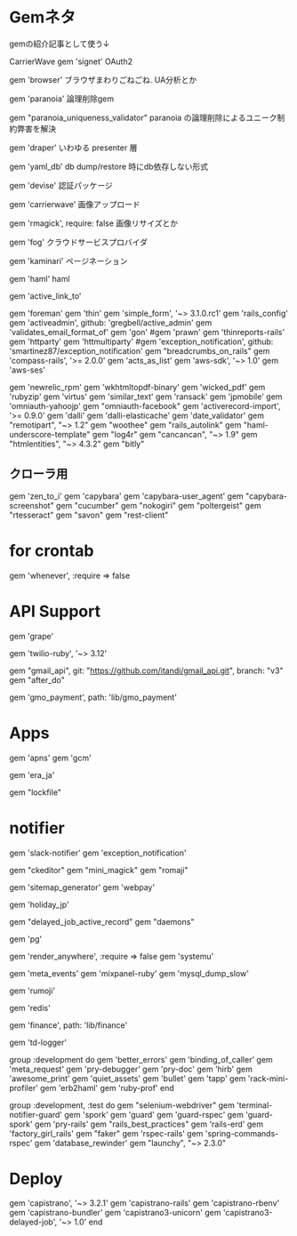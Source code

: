 # Gemネタ
gemの紹介記事として使う↓

CarrierWave
gem 'signet'
OAuth2

gem 'browser'
ブラウザまわりごねごね.
UA分析とか

gem 'paranoia'
論理削除gem

gem "paranoia_uniqueness_validator"
paranoia の論理削除によるユニーク制約弊害を解決

gem 'draper'
いわゆる presenter 層

gem 'yaml_db'
db dump/restore 時にdb依存しない形式

gem 'devise'
認証パッケージ

gem 'carrierwave'
画像アップロード

gem 'rmagick', require: false
画像リサイズとか

gem 'fog'
クラウドサービスプロバイダ

gem 'kaminari'
ページネーション

gem 'haml'
haml

gem 'active_link_to'

gem 'foreman'
gem 'thin'
gem 'simple_form', '~> 3.1.0.rc1'
gem 'rails_config'
gem 'activeadmin', github: 'gregbell/active_admin'
gem 'validates_email_format_of'
gem 'gon'
#gem 'prawn'
gem 'thinreports-rails'
gem 'httparty'
gem 'httmultiparty'
#gem 'exception_notification', github: 'smartinez87/exception_notification'
gem "breadcrumbs_on_rails"
gem 'compass-rails', '>= 2.0.0'
gem 'acts_as_list'
gem 'aws-sdk', '~> 1.0'
gem 'aws-ses'

gem 'newrelic_rpm'
gem 'wkhtmltopdf-binary'
gem 'wicked_pdf'
gem 'rubyzip'
gem 'virtus'
gem 'similar_text'
gem 'ransack'
gem 'jpmobile'
gem 'omniauth-yahoojp'
gem "omniauth-facebook"
gem 'activerecord-import', '>= 0.9.0'
gem 'dalli'
gem 'dalli-elasticache'
gem 'date_validator'
gem "remotipart", "~> 1.2"
gem "woothee"
gem "rails_autolink"
gem "haml-underscore-template"
gem "log4r"
gem "cancancan", "~> 1.9"
gem "htmlentities", "~> 4.3.2"
gem "bitly"

## クローラ用
gem 'zen_to_i'
gem 'capybara'
gem 'capybara-user_agent'
gem "capybara-screenshot"
gem "cucumber"
gem "nokogiri"
gem "poltergeist"
gem "rtesseract"
gem "savon"
gem "rest-client"

# for crontab
gem 'whenever', :require => false

# API Support
gem 'grape'

gem 'twilio-ruby', '~> 3.12'

gem "gmail_api", git: "https://github.com/itandi/gmail_api.git", branch: "v3"
gem "after_do"

gem 'gmo_payment', path: 'lib/gmo_payment'

# Apps
gem 'apns'
gem 'gcm'

gem 'era_ja'

gem "lockfile"
# notifier
gem 'slack-notifier'
gem 'exception_notification'

gem "ckeditor"
gem "mini_magick"
gem "romaji"

gem 'sitemap_generator'
gem 'webpay'

gem 'holiday_jp'

gem "delayed_job_active_record"
gem "daemons"

gem 'pg'

gem 'render_anywhere', :require => false
gem 'systemu'

gem 'meta_events'
gem 'mixpanel-ruby'
gem 'mysql_dump_slow'

gem 'rumoji'

gem 'redis'

gem 'finance', path: 'lib/finance'

gem 'td-logger'

group :development do
  gem 'better_errors'
  gem 'binding_of_caller'
  gem 'meta_request'
  gem 'pry-debugger'
  gem 'pry-doc'
  gem 'hirb'
  gem 'awesome_print'
  gem 'quiet_assets'
  gem 'bullet'
  gem 'tapp'
  gem 'rack-mini-profiler'
  gem 'erb2haml'
  gem 'ruby-prof'
end

group :development, :test do
  gem "selenium-webdriver"
  gem 'terminal-notifier-guard'
  gem 'spork'
  gem 'guard'
  gem 'guard-rspec'
  gem 'guard-spork'
  gem 'pry-rails'
  gem "rails_best_practices"
  gem 'rails-erd'
  gem 'factory_girl_rails'
  gem "faker"
  gem 'rspec-rails'
  gem 'spring-commands-rspec'
  gem 'database_rewinder'
  gem "launchy", "~> 2.3.0"
  # Deploy
  gem 'capistrano', '~> 3.2.1'
  gem 'capistrano-rails'
  gem 'capistrano-rbenv'
  gem 'capistrano-bundler'
  gem 'capistrano3-unicorn'
  gem 'capistrano3-delayed-job', '~> 1.0'
end
